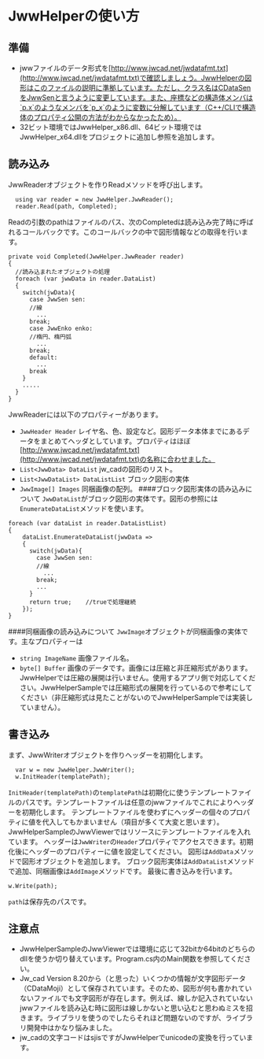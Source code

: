 # JwwHelperの使い方
## 準備
- jwwファイルのデータ形式を[http://www.jwcad.net/jwdatafmt.txt](http://www.jwcad.net/jwdatafmt.txt)で確認しましょう。JwwHelperの図形はこのファイルの説明に準拠しています。ただし、クラス名はCDataSenをJwwSenと言うように変更しています。また、座標などの構造体メンバは`p.x`のようなメンバを`p_x`のように変数に分解しています（C++/CLIで構造体のプロパティ公開の方法がわからなかったため）。
- 32ビット環境ではJwwHelper_x86.dll、64ビット環境ではJwwHelper_x64.dllをプロジェクトに追加し参照を追加します。


## 読み込み
JwwReaderオブジェクトを作りReadメソッドを呼び出します。
  ~~~
    using var reader = new JwwHelper.JwwReader();
    reader.Read(path, Completed);
  ~~~
Readの引数のpathはファイルのパス、次のCompletedは読み込み完了時に呼ばれるコールバックです。このコールバックの中で図形情報などの取得を行います。
~~~
private void Completed(JwwHelper.JwwReader reader)
{  
  //読み込まれたオブジェクトの処理
  foreach (var jwwData in reader.DataList)
  {
    switch(jwData){
      case JwwSen sen:
      //線
        ...
      break;
      case JwwEnko enko:
      //楕円、楕円弧
        ...
      break;
      default:
        ...
      break
    }
    .....
  }
}
~~~
JwwReaderには以下のプロパティーがあります。
- `JwwHeader Header`<a id="JwwHeader"></a>
  レイヤ名、色、設定など。図形データ本体までにあるデータをまとめてヘッダとしています。プロパティはほぼ[http://www.jwcad.net/jwdatafmt.txt](http://www.jwcad.net/jwdatafmt.txt)の名称に合わせました。
- `List<JwwData> DataList`
  jw_cadの図形のリスト。
- `List<JwwDataList> DataListList`
  ブロック図形の実体
- `JwwImage[] Images`
  同梱画像の配列。
####ブロック図形実体の読み込みについて
`JwwDataList`がブロック図形の実体です。図形の参照には`EnumerateDataList`メソッドを使います。
~~~
foreach (var dataList in reader.DataListList)
{
    dataList.EnumerateDataList(jwwData =>
    {
      switch(jwData){
        case JwwSen sen:
        //線
          ...
        break;
        ...
      }
      return true;    //trueで処理継続
    });
}
~~~
####同梱画像の読み込みについて
`JwwImage`オブジェクトが同梱画像の実体です。主なプロパティーは
- `string ImageName`
  画像ファイル名。
- `byte[] Buffer`
  画像のデータです。画像には圧縮と非圧縮形式があります。JwwHelperでは圧縮の展開は行いません。使用するアプリ側で対応してください。JwwHelperSampleでは圧縮形式の展開を行っているので参考にしてください（非圧縮形式は見たことがないのでJwwHelperSampleでは実装していません）。


## 書き込み
まず、JwwWriterオブジェクトを作りヘッダーを初期化します。
~~~
  var w = new JwwHelper.JwwWriter();
  w.InitHeader(templatePath);
~~~ 
`InitHeader(templatePath)`の`templatePath`は初期化に使うテンプレートファイルのパスです。テンプレートファイルは任意のjwwファイルでこれによりヘッダーを初期化します。
テンプレートファイルを使わずにヘッダーの個々のプロパティに値を代入してもかまいません（項目が多くて大変と思います）。JwwHelperSampleのJwwViewerではリソースにテンプレートファイルを入れています。
ヘッダーは`JwwWriter`の`Header`プロパティでアクセスできます。初期化後にヘッダーのプロパティーに値を設定してください。
図形は`AddData`メソッドで図形オブジェクトを追加します。
ブロック図形実体は`AddDataList`メソッドで追加、同梱画像は`AddImage`メソッドです。
最後に書き込みを行います。
~~~
w.Write(path);
~~~
`path`は保存先のパスです。

## 注意点
- JwwHelperSampleのJwwViewerでは環境に応じて32bitか64bitのどちらのdllを使うか切り替えています。Program.cs内のMain関数を参照してください。
- Jw_cad Version 8.20から（と思った）いくつかの情報が文字図形データ（CDataMoji）として保存されています。そのため、図形が何も書かれていないファイルでも文字図形が存在します。例えば、線しか記入されていないjwwファイルを読み込む時に図形は線しかないと思い込むと思わぬミスを招きます。ライブラリを使うのでしたらそれほど問題ないのですが、ライブラリ開発中はかなり悩みました。
- jw_cadの文字コードはsjisですがJwwHelperでunicodeの変換を行っています。

